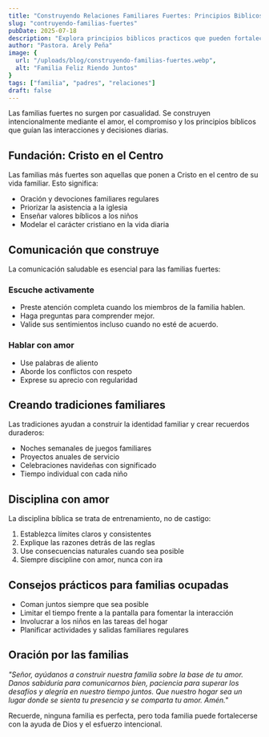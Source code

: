 ```yaml
---
title: "Construyendo Relaciones Familiares Fuertes: Principios Biblicos par la Vida en el Hogar"
slug: "contruyendo-familias-fuertes"
pubDate: 2025-07-18
description: "Explora principios biblicos practicos que pueden fortalecer las relaciones familiares y crear un ambiente en casa Cristo-centrico."
author: "Pastora. Arely Peña"
image: {
  url: "/uploads/blog/construyendo-familias-fuertes.webp",
  alt: "Familia Feliz Riendo Juntos"
}
tags: ["familia", "padres", "relaciones"]
draft: false
---
```


Las familias fuertes no surgen por casualidad. Se construyen intencionalmente mediante el amor, el compromiso y los principios bíblicos que guían las interacciones y decisiones diarias.

## Fundación: Cristo en el Centro

Las familias más fuertes son aquellas que ponen a Cristo en el centro de su vida familiar. Esto significa:

- Oración y devociones familiares regulares
- Priorizar la asistencia a la iglesia
- Enseñar valores bíblicos a los niños
- Modelar el carácter cristiano en la vida diaria

## Comunicación que construye

La comunicación saludable es esencial para las familias fuertes:

### Escuche activamente

- Preste atención completa cuando los miembros de la familia hablen.
- Haga preguntas para comprender mejor.
- Valide sus sentimientos incluso cuando no esté de acuerdo.

### Hablar con amor
- Use palabras de aliento
- Aborde los conflictos con respeto
- Exprese su aprecio con regularidad

## Creando tradiciones familiares

Las tradiciones ayudan a construir la identidad familiar y crear recuerdos duraderos:

- Noches semanales de juegos familiares
- Proyectos anuales de servicio
- Celebraciones navideñas con significado
- Tiempo individual con cada niño

## Disciplina con amor

La disciplina bíblica se trata de entrenamiento, no de castigo:

1. Establezca límites claros y consistentes
2. Explique las razones detrás de las reglas
3. Use consecuencias naturales cuando sea posible
4. Siempre discipline con amor, nunca con ira

## Consejos prácticos para familias ocupadas

- Coman juntos siempre que sea posible
- Limitar el tiempo frente a la pantalla para fomentar la interacción
- Involucrar a los niños en las tareas del hogar
- Planificar actividades y salidas familiares regulares

## Oración por las familias

*"Señor, ayúdanos a construir nuestra familia sobre la base de tu amor. Danos sabiduría para comunicarnos bien, paciencia para superar los desafíos y alegría en nuestro tiempo juntos. Que nuestro hogar sea un lugar donde se sienta tu presencia y se comparta tu amor. Amén."*

Recuerde, ninguna familia es perfecta, pero toda familia puede fortalecerse con la ayuda de Dios y el esfuerzo intencional.